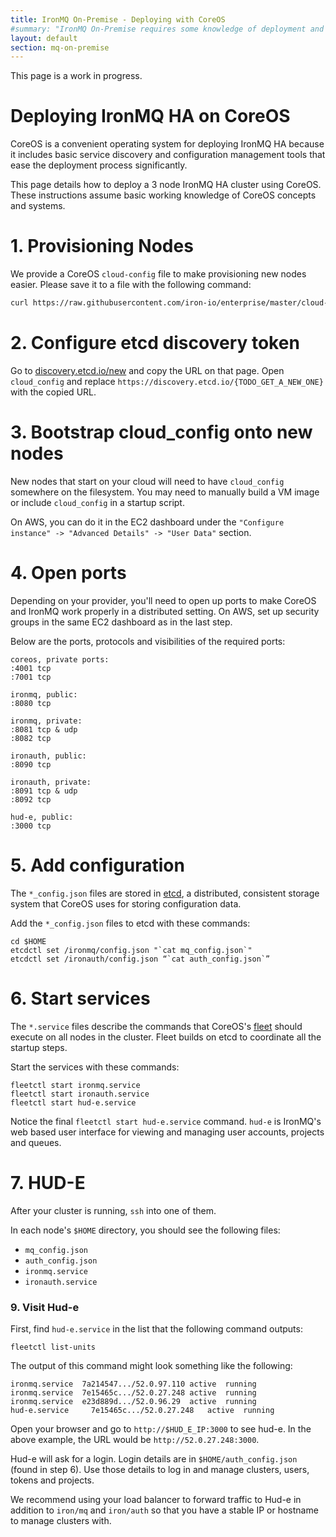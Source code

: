 ```yaml
---
title: IronMQ On-Premise - Deploying with CoreOS
#summary: "IronMQ On-Premise requires some knowledge of deployment and server management. If you do not possess these skills please schedule a consultation with our team"
layout: default
section: mq-on-premise
---
```


This page is a work in progress.

# Deploying IronMQ HA on CoreOS

CoreOS is a convenient operating system for deploying IronMQ HA because it includes
basic service discovery and configuration management tools that ease the deployment
process significantly.

This page details how to deploy a 3 node IronMQ HA cluster using CoreOS. These instructions
assume basic working knowledge of CoreOS concepts and systems.

# 1. Provisioning Nodes

We provide a CoreOS `cloud-config` file to make provisioning new nodes easier.
Please save it to a file with the following command:

```bash
curl https://raw.githubusercontent.com/iron-io/enterprise/master/cloud-config > cloud_config
```
# 2. Configure etcd discovery token

Go to [discovery.etcd.io/new](https://discovery.etcd.io/new) and copy the URL on
that page. Open `cloud_config` and replace `https://discovery.etcd.io/{TODO_GET_A_NEW_ONE}` with
the copied URL.

# 3. Bootstrap cloud_config onto new nodes

New nodes that start on your cloud will need to have `cloud_config` somewhere
on the filesystem. You may need to manually build a VM image or include `cloud_config`
in a startup script.

On AWS, you can do it in the EC2 dashboard under the
`"Configure instance" -> "Advanced Details" -> "User Data"` section.

# 4. Open ports

Depending on your provider, you'll need to open up ports to make
CoreOS and IronMQ work properly in a distributed setting. On AWS, set up
security groups in the same EC2 dashboard as in the last step.

Below are the ports, protocols and visibilities of the required ports:

```
coreos, private ports:
:4001 tcp
:7001 tcp

ironmq, public:
:8080 tcp

ironmq, private:
:8081 tcp & udp
:8082 tcp

ironauth, public:
:8090 tcp

ironauth, private:
:8091 tcp & udp
:8092 tcp

hud-e, public:
:3000 tcp
```

# 5. Add configuration

The `*_config.json` files are stored in [etcd](https://github.com/coreos/etcd),
a distributed, consistent storage system that CoreOS uses for storing
configuration data.

Add the `*_config.json` files to etcd with these commands:

```
cd $HOME
etcdctl set /ironmq/config.json "`cat mq_config.json`"
etcdctl set /ironauth/config.json “`cat auth_config.json`”
```

# 6. Start services

The `*.service` files describe the commands that CoreOS's [fleet](https://github.com/coreos/fleet)
should execute on all nodes in the cluster. Fleet builds on etcd to coordinate all
the startup steps.

Start the services with these commands:

```
fleetctl start ironmq.service
fleetctl start ironauth.service
fleetctl start hud-e.service
```

Notice the final `fleetctl start hud-e.service` command. `hud-e` is IronMQ's web
based user interface for viewing and managing user accounts, projects and queues.

# 7. HUD-E



After your cluster is running, `ssh` into one of them.

In each node's `$HOME` directory, you should see the following files:

- `mq_config.json`
- `auth_config.json`
- `ironmq.service`
- `ironauth.service`


### 9. Visit Hud-e

First, find `hud-e.service` in the list that the following command outputs:

```
fleetctl list-units
```

The output of this command might look something like the following:

```
ironmq.service	7a214547.../52.0.97.110	active	running
ironmq.service	7e15465c.../52.0.27.248	active	running
ironmq.service	e23d889d.../52.0.96.29	active	running
hud-e.service	  7e15465c.../52.0.27.248	active	running
```

Open your browser and go to `http://$HUD_E_IP:3000` to see hud-e. In the above
example, the URL would be `http://52.0.27.248:3000`.

Hud-e will ask for a login. Login details are in `$HOME/auth_config.json`
(found in step 6). Use those details to log in and manage clusters, users,
tokens and projects.

We recommend using your load balancer to forward traffic to Hud-e in addition
to `iron/mq` and `iron/auth` so that you have a stable IP or hostname
to manage clusters with.
